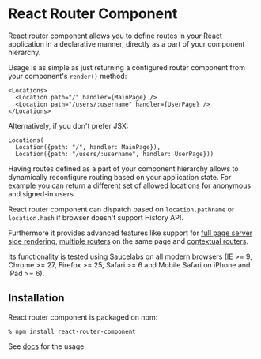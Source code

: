 # React Router Component

React router component allows you to define routes in your [React][] application
in a declarative manner, directly as a part of your component hierarchy.

Usage is as simple as just returning a configured router component from your
component's `render()` method:

    <Locations>
      <Location path="/" handler={MainPage} />
      <Location path="/users/:username" handler={UserPage} />
    </Locations>

Alternatively, if you don't prefer JSX:

    Locations(
      Location({path: "/", handler: MainPage}),
      Location({path: "/users/:username", handler: UserPage}))

Having routes defined as a part of your component hierarchy allows to
dynamically reconfigure routing based on your application state. For example you
can return a different set of allowed locations for anonymous and signed-in
users.

React router component can dispatch based on `location.pathname` or
`location.hash` if browser doesn't support History API.

Furthermore it provides advanced features like support for [full page server
side rendering][server-side], [multiple routers][multiple] on the same page and
[contextual routers][contextual].

Its functionality is tested using [Saucelabs][] on all modern browsers (IE >= 9,
Chrome >= 27, Firefox >= 25, Safari >= 6 and Mobile Safari on iPhone and iPad >=
6).

## Installation

React router component is packaged on npm:

    % npm install react-router-component

See [docs][] for the usage.

[hash-routing]: http://andreypopp.viewdocs.io/react-router-component/hash-routing
[server-side]: http://andreypopp.viewdocs.io/react-router-component/server-side
[multiple]: http://andreypopp.viewdocs.io/react-router-component/multiple
[contextual]: http://andreypopp.viewdocs.io/react-router-component/contextual
[url-pattern]: http://andreypopp.viewdocs.io/react-router-component/url-pattern

[docs]: http://andreypopp.viewdocs.io/react-router-component
[React]: http://facebook.github.io/react/
[React-Refs]: http://facebook.github.io/react/docs/more-about-refs.html
[React-Shims]: http://facebook.github.io/react/docs/working-with-the-browser.html#polyfills-needed-to-support-older-browsers
[Saucelabs]: saucelabs.com
